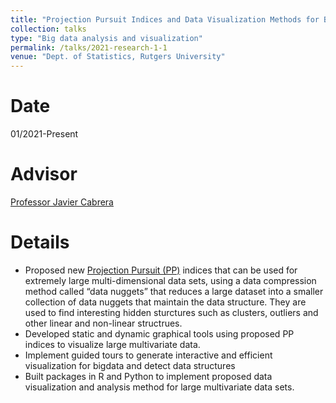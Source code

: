 ```yaml
---
title: "Projection Pursuit Indices and Data Visualization Methods for Big Data"
collection: talks
type: "Big data analysis and visualization"
permalink: /talks/2021-research-1-1
venue: "Dept. of Statistics, Rutgers University"
---
```


Date
======
01/2021-Present

Advisor
======
[Professor Javier Cabrera](https://statistics.rutgers.edu/people-pages/faculty/people/130-faculty/370-javier-cabrera)

Details
======
* Proposed new [Projection Pursuit (PP)](https://en.wikipedia.org/wiki/Projection_pursuit) indices that can be used for extremely large multi-dimensional data sets, using a data compression method called “data nuggets” that reduces a large dataset into a smaller collection of data nuggets that maintain the data structure. They are used to find interesting hidden sturctures such as clusters, outliers and other linear and non-linear structrues.
* Developed static and dynamic graphical tools using proposed PP indices to visualize large multivariate data.
* Implement guided tours to generate interactive and efficient visualization for bigdata and detect data structures
* Built packages in R and Python to implement proposed data visualization and analysis method for large multivariate data sets.

